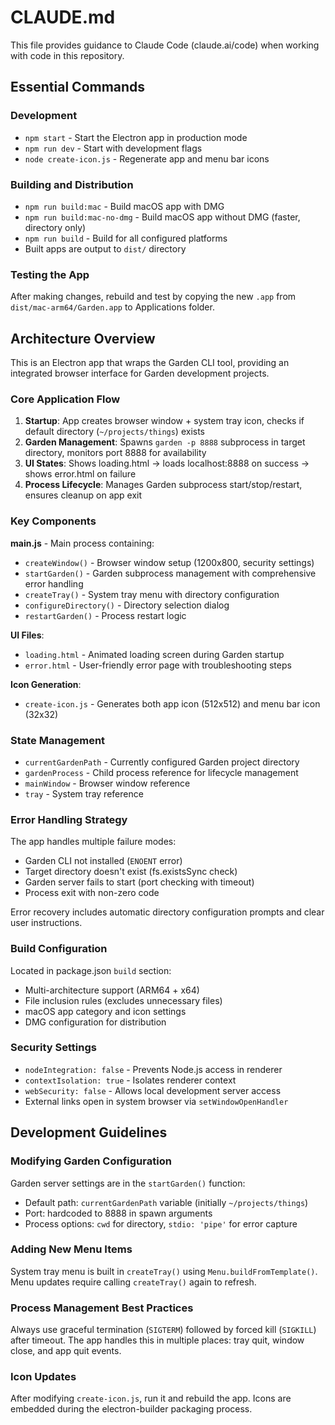 # CLAUDE.md

This file provides guidance to Claude Code (claude.ai/code) when working with code in this repository.

## Essential Commands

### Development
- `npm start` - Start the Electron app in production mode
- `npm run dev` - Start with development flags
- `node create-icon.js` - Regenerate app and menu bar icons

### Building and Distribution
- `npm run build:mac` - Build macOS app with DMG
- `npm run build:mac-no-dmg` - Build macOS app without DMG (faster, directory only)
- `npm run build` - Build for all configured platforms
- Built apps are output to `dist/` directory

### Testing the App
After making changes, rebuild and test by copying the new `.app` from `dist/mac-arm64/Garden.app` to Applications folder.

## Architecture Overview

This is an Electron app that wraps the Garden CLI tool, providing an integrated browser interface for Garden development projects.

### Core Application Flow
1. **Startup**: App creates browser window + system tray icon, checks if default directory (`~/projects/things`) exists
2. **Garden Management**: Spawns `garden -p 8888` subprocess in target directory, monitors port 8888 for availability
3. **UI States**: Shows loading.html → loads localhost:8888 on success → shows error.html on failure
4. **Process Lifecycle**: Manages Garden subprocess start/stop/restart, ensures cleanup on app exit

### Key Components

**main.js** - Main process containing:
- `createWindow()` - Browser window setup (1200x800, security settings)
- `startGarden()` - Garden subprocess management with comprehensive error handling
- `createTray()` - System tray menu with directory configuration
- `configureDirectory()` - Directory selection dialog
- `restartGarden()` - Process restart logic

**UI Files**:
- `loading.html` - Animated loading screen during Garden startup
- `error.html` - User-friendly error page with troubleshooting steps

**Icon Generation**:
- `create-icon.js` - Generates both app icon (512x512) and menu bar icon (32x32)

### State Management
- `currentGardenPath` - Currently configured Garden project directory
- `gardenProcess` - Child process reference for lifecycle management
- `mainWindow` - Browser window reference
- `tray` - System tray reference

### Error Handling Strategy
The app handles multiple failure modes:
- Garden CLI not installed (`ENOENT` error)
- Target directory doesn't exist (fs.existsSync check)
- Garden server fails to start (port checking with timeout)
- Process exit with non-zero code

Error recovery includes automatic directory configuration prompts and clear user instructions.

### Build Configuration
Located in package.json `build` section:
- Multi-architecture support (ARM64 + x64)
- File inclusion rules (excludes unnecessary files)
- macOS app category and icon settings
- DMG configuration for distribution

### Security Settings
- `nodeIntegration: false` - Prevents Node.js access in renderer
- `contextIsolation: true` - Isolates renderer context
- `webSecurity: false` - Allows local development server access
- External links open in system browser via `setWindowOpenHandler`

## Development Guidelines

### Modifying Garden Configuration
Garden server settings are in the `startGarden()` function:
- Default path: `currentGardenPath` variable (initially `~/projects/things`)
- Port: hardcoded to 8888 in spawn arguments
- Process options: `cwd` for directory, `stdio: 'pipe'` for error capture

### Adding New Menu Items
System tray menu is built in `createTray()` using `Menu.buildFromTemplate()`. Menu updates require calling `createTray()` again to refresh.

### Process Management Best Practices
Always use graceful termination (`SIGTERM`) followed by forced kill (`SIGKILL`) after timeout. The app handles this in multiple places: tray quit, window close, and app quit events.

### Icon Updates
After modifying `create-icon.js`, run it and rebuild the app. Icons are embedded during the electron-builder packaging process.